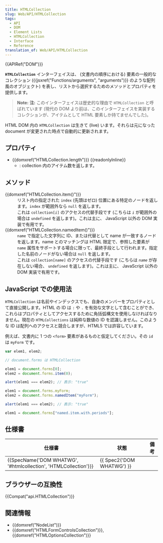 ```yaml
---
title: HTMLCollection
slug: Web/API/HTMLCollection
tags:
  - API
  - DOM
  - Element Lists
  - HTMLCollection
  - Interface
  - Reference
translation_of: Web/API/HTMLCollection
---
```

{{APIRef("DOM")}}

**`HTMLCollection`** インターフェイスは、 (文書内の順序における) 要素の一般的なコレクション ({{jsxref("Functions/arguments", "arguments")}} のような配列風のオブジェクト) を表し、リストから選択するためのメソッドとプロパティを提供します。

> **Note:** **注:** このインターフェイスは歴史的な理由で `HTMLCollection` と呼ばれています (現代の DOM より前は、このインターフェイスを実装するコレクションが、アイテムとして HTML 要素しか持てませんでした)。

HTML DOM 内の `HTMLCollection` は生きて (live) います。それらは元になった document が変更された時点で自動的に更新されます。

## プロパティ

- {{domxref("HTMLCollection.length")}} {{readonlyInline}}
  - : collection 内のアイテム数を返します。

## メソッド

<dl><dt>{{domxref("HTMLCollection.item()")}}</dt><dd>リスト内の指定された <code>index</code> (先頭はゼロ) 位置にある特定のノードを返します。<code>index</code> が範囲外なら <code>null</code> を返します。</dd><dd>これは <code>collection[<var>i</var>]</code> のアクセスの代替手段です (こちらは <code><var>i</var></code> が範囲外の場合は <code>undefined</code> を返します)。これは主に、 JavaScript 以外の DOM 実装で有用です。</dd><dt>{{domxref("HTMLCollection.namedItem()")}}</dt><dd><code>name</code> で指定した文字列に ID、または代替として name が一致するノードを返します。name とのマッチングは HTML 限定で、参照した要素が <code>name</code> 属性をサポートする場合に限って、最終手段として行われます。指定した名前のノードがない場合は <code>null</code> を返します。</dd><dd>これは <code>collection[<var>name</var>]</code> のアクセスの代替手段です (こちらは <code><var>name</var></code> が存在しない場合、 <code>undefined</code> を返します)。これは主に、 JavaScript 以外の DOM 実装で有用です。</dd></dl>

## JavaScript での使用法

`HTMLCollection` は名前やインデックスでも、自身のメンバーをプロパティとして直接公開します。HTML の ID は `:` や `.` を有効な文字として含むことができ、これらはプロパティとしてアクセスするために角括弧構文を使用しなければなりません。現在の `HTMLCollections` は純粋な数値の ID を認識しません。このような ID は配列へのアクセスと競合しますが、HTML5 では許容しています。

例えば、文書内に 1 つの `<form>` 要素があるものと仮定してください。その `id` は `myForm` です。

```js
var elem1, elem2;

// document.forms は HTMLCollection

elem1 = document.forms[0];
elem2 = document.forms.item(0);

alert(elem1 === elem2); // 表示: "true"

elem1 = document.forms.myForm;
elem2 = document.forms.namedItem("myForm");

alert(elem1 === elem2); // 表示: "true"

elem1 = document.forms["named.item.with.periods"];
```

## 仕様書

| 仕様書                                                                               | 状態                             | 備考 |
| ------------------------------------------------------------------------------------ | -------------------------------- | ---- |
| {{SpecName('DOM WHATWG', '#htmlcollection', 'HTMLCollection')}} | {{ Spec2('DOM WHATWG') }} |      |

## ブラウザーの互換性

{{Compat("api.HTMLCollection")}}

## 関連情報

- {{domxref("NodeList")}}
- {{domxref("HTMLFormControlsCollection")}}, {{domxref("HTMLOptionsCollection")}}
